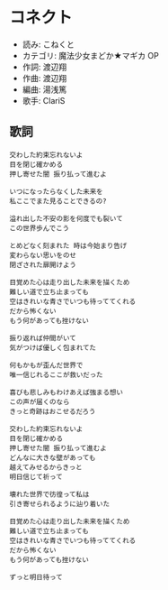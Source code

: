 コネクト
=========

- 読み: こねくと
- カテゴリ: 魔法少女まどか★マギカ OP
- 作詞: 渡辺翔
- 作曲: 渡辺翔
- 編曲: 湯浅篤
- 歌手: ClariS


歌詞
-----

    交わした約束忘れないよ
    目を閉じ確かめる
    押し寄せた闇 振り払って進むよ

    いつになったらなくした未来を
    私ここでまた見ることできるの?

    溢れ出した不安の影を何度でも裂いて
    この世界歩んでこう

    とめどなく刻まれた 時は今始まり告げ
    変わらない思いをのせ
    閉ざされた扉開けよう

    目覚めた心は走り出した未来を描くため
    難しい道で立ち止まっても
    空はきれいな青さでいつも待っててくれる
    だから怖くない
    もう何があっても挫けない

    振り返れば仲間がいて
    気がつけば優しく包まれてた

    何もかもが歪んだ世界で
    唯一信じれるここが救いだった

    喜びも悲しみもわけあえば強まる想い
    この声が届くのなら
    きっと奇跡はおこせるだろう

    交わした約束忘れないよ
    目を閉じ確かめる
    押し寄せた闇 振り払って進むよ
    どんなに大きな壁があっても
    越えてみせるからきっと
    明日信じて祈って

    壊れた世界で彷徨って私は
    引き寄せられるように辿り着いた

    目覚めた心は走り出した未来を描くため
    難しい道で立ち止まっても
    空はきれいな青さでいつも待っててくれる
    だから怖くない
    もう何があっても挫けない

    ずっと明日待って

